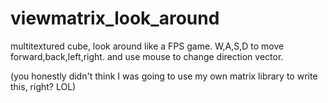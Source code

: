 # viewmatrix_look_around
multitextured cube, look around like a FPS game. W,A,S,D to move forward,back,left,right. and use mouse to change direction vector.

(you honestly didn't think I was going to use my own matrix library to write this, right? LOL)
